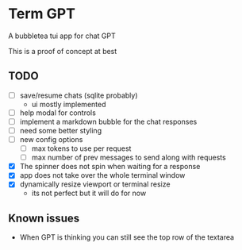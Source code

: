# Term GPT
A bubbletea tui app for chat GPT

This is a proof of concept at best

## TODO
- [ ] save/resume chats (sqlite probably)
    - ui mostly implemented
- [ ] help modal for controls
- [ ] implement a markdown bubble for the chat responses
- [ ] need some better styling
- [ ] new config options
    - [ ] max tokens to use per request
    - [ ] max number of prev messages to send along with requests
- [x] The spinner does not spin when waiting for a response
- [x] app does not take over the whole terminal window
- [x] dynamically resize viewport or terminal resize
    - its not perfect but it will do for now

## Known issues
- When GPT is thinking you can still see the top row of the textarea
